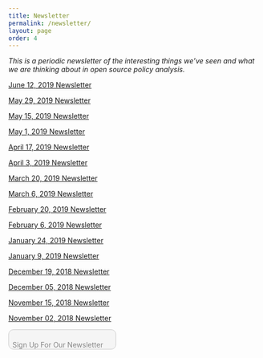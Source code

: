 ```yaml
---
title: Newsletter
permalink: /newsletter/
layout: page
order: 4
---
```


*This is a periodic newsletter of the interesting things we’ve seen and what we are thinking about in open source policy analysis.*
<p><a href="/newsletter06122019/">June 12, 2019 Newsletter</a></p>

<p><a href="/newsletter05292019/">May 29, 2019 Newsletter</a></p>

<p><a href="/newsletter05152019/">May 15, 2019 Newsletter</a></p>

<p><a href="/newsletter05012019/">May 1, 2019 Newsletter</a></p>

<p><a href="/newsletter04172019/">April 17, 2019 Newsletter</a></p>

<p><a href="/newsletter04032019/">April 3, 2019 Newsletter</a></p>

<p><a href="/newsletter03202019/">March 20, 2019 Newsletter</a></p>

<p><a href="/newsletter03062019/">March 6, 2019 Newsletter</a></p>

<p><a href="/newsletter02202019/">February 20, 2019 Newsletter</a></p>

<p><a href="/newsletter02062019/">February 6, 2019 Newsletter</a></p>

<p><a href="/newsletter01242019/">January 24, 2019 Newsletter</a></p>

<p><a href="/newsletter01092019/">January 9, 2019 Newsletter</a></p>

<p><a href="/newsletter12192018/">December 19, 2018 Newsletter</a></p>

<p><a href="/newsletter12052018/">December 05, 2018 Newsletter</a></p>

<p><a href="/newsletter11152018/">November 15, 2018 Newsletter</a></p>

<p><a href="/newsletter11022018/">November 02, 2018 Newsletter</a></p>
<p style="position:absolute;padding:8px">Sign Up For Our Newsletter</p><button style="width: 215px; height:40px;cursor: pointer; font-weight: bold; border-radius: 10px; border: 1px solid #999; font-size: 100%; position:absolute; opacity:.5;" type="submit" name="button" value="signup" onclick="location.href='/signup/'">
</button>





